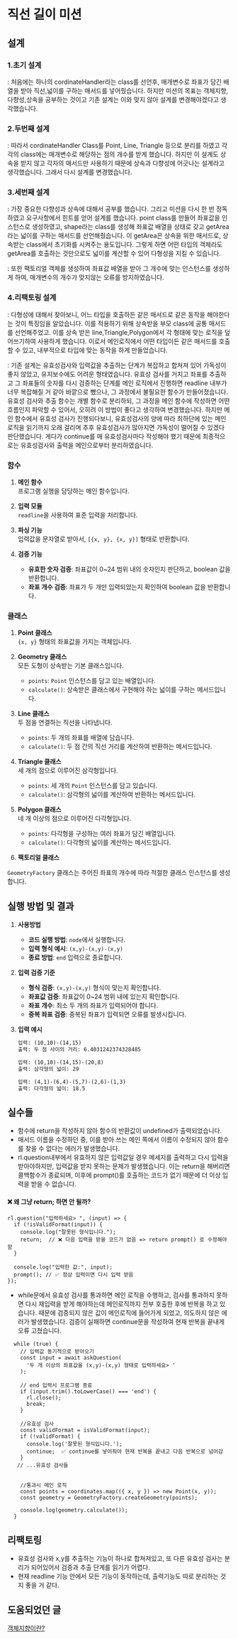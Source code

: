 # 직선 길이 미션

## 설계

### 1.초기 설계

: 처음에는 하나의 cordinateHandler라는 class를 선언후, 매개변수로 좌표가 담긴 배열을 받아 직선,넓이를 구하는 매서드를 넣어줬습니다.
하지만 미션의 목표는 객체지향,다향성,상속을 공부하는 것이고 기존 설계는 이와 맞지 않아 설계를 변경해야겠다고 생각했습니다.

### 2.두번째 설계

: 따라서 cordinateHandler Class를 Point, Line, Triangle 등으로 분리를 하였고 각각의 class에는 매개변수로 해당하는 점의 개수를 받게 했습니다.
하지만 이 설계도 상속을 받지 않고 각자의 매서드만 사용하기 때문에 상속과 다향성에 어긋나는 설계라고 생각했습니다. 그래서 다시 설계를 변경했습니다.

### 3.세번째 설계

: 가장 중요한 다향성과 상속에 대해서 공부를 했습니다. 그리고 미션을 다시 한 번 정독하였고 요구사항에서 힌트를 얻어 설계를 했습니다.
point class를 만들어 좌표값을 인스턴스로 생성하였고, shape라는 class를 생성해 좌표값 배열을 상태로 갖고 getArea라는 넓이를 구하는 매서드를 선언해줬습니다. 이 getArea은 상속을 위한 매서드로, 상속받는 class에서 초기화를 시켜주는 용도입니다. 그렇게 하면 어떤 타입의 객체라도 getArea를 호출하는 것만으로도 넓이를 계산할 수 있어 다형성을 지킬 수 있습니다.

: 또한 팩토리얼 객체를 생성하여 좌표값 배열을 받아 그 개수에 맞는 인스턴스를 생성하게 하여, 매개변수의 개수가 맞지않는 오류를 방지하였습니다.

### 4.리팩토링 설계

: 다형성에 대해서 찾아보니, 어느 타입을 호출하든 같은 매서드로 같은 동작을 해야한다는 것이 특징임을 알았습니다. 이를 적용하기 위해 상속받을 부모 class에 공통 매서드를 선언해주었고. 이를 상속 받은 line,Triangle,Polygon에서 각 형태에 맞는 로직을 덮어쓰기하여 사용하게 했습니다. 이로서 메인로직에서 어떤 타입이든 같은 매서드를 호출할 수 있고, 내부적으로 타입에 맞는 동작을 하게 만들었습니다.

: 기존 설계는 유효성검사와 입력값을 추출하는 단계가 복잡하고 합쳐져 있어 가독성이 좋지 않았고, 유지보수에도 어려운 형태였습니다. 유효성 검사를 거치고 좌표를 추출하고 그 좌표들의 숫자를 다시 검증하는 단계를 메인 로직에서 진행하면 readline 내부가 너무 복잡해질 거 같아 바깥으로 뺐으나, 그 과정에서 불필요한 함수가 만들어졌습니다. 유효성 검사와 추출 함수는 개별 함수로 분리하되, 그 과정을 메인 함수에 작성하면 어떤 흐름인지 파악할 수 있어서, 오히려 이 방법이 좋다고 생각하여 변경했습니다.
하지만 메인 함수에서 유효성 검사가 진행되다보니, 유효성검사의 양에 따라 최하단에 있는 메인 로직을 읽기까지 오래 걸리며 추후 유효성검사가 많아지면 가독성이 떨어질 수 있겠다 판단했습니다. 게다가 continue를 매 유효성검사마다 작성해야 했기 때문에 최종적으로는 유효성검사와 출력을 메인으로부터 분리하였습니다.

### 함수

1. **메인 함수**  
   프로그램 실행을 담당하는 메인 함수입니다.

2. **입력 모듈**  
   `readline`을 사용하여 표준 입력을 처리합니다.

3. **파싱 기능**  
   입력값을 문자열로 받아서, `[{x, y}, {x, y}]` 형태로 반환합니다.

4. **검증 기능**
   - **유효한 숫자 검증**: 좌표값이 0~24 범위 내의 숫자인지 판단하고, boolean 값을 반환합니다.
   - **좌표 개수 검증**: 좌표가 두 개만 입력되었는지 확인하여 boolean 값을 반환합니다.

### 클래스

1. **Point 클래스**  
   `{x, y}` 형태의 좌표값을 가지는 객체입니다.

2. **Geometry 클래스**  
   모든 도형이 상속받는 기본 클래스입니다.

   - `points`: `Point` 인스턴스를 담고 있는 배열입니다.
   - `calculate()`: 상속받은 클래스에서 구현해야 하는 넓이를 구하는 메서드입니다.

3. **Line 클래스**  
   두 점을 연결하는 직선을 나타냅니다.

   - `points`: 두 개의 좌표를 배열에 담습니다.
   - `calculate()`: 두 점 간의 직선 거리를 계산하여 반환하는 메서드입니다.

4. **Triangle 클래스**  
   세 개의 점으로 이루어진 삼각형입니다.

   - `points`: 세 개의 `Point` 인스턴스를 담고 있습니다.
   - `calculate()`: 삼각형의 넓이를 계산하여 반환하는 메서드입니다.

5. **Polygon 클래스**  
   네 개 이상의 점으로 이루어진 다각형입니다.

   - `points`: 다각형을 구성하는 여러 좌표가 담긴 배열입니다.
   - `calculate()`: 다각형의 넓이를 계산하는 메서드입니다.

6. **팩토리얼 클래스**

`GeometryFactory` 클래스는 주어진 좌표의 개수에 따라 적절한 클래스 인스턴스를 생성합니다.

## 실행 방법 및 결과

1. **사용방법**

   - **코드 실행 방법**: `node`에서 실행합니다.
   - **입력 형식 예시**: `(x,y)-(x,y)-(x,y)`
   - **종료 방법**: `end` 입력으로 종료합니다.

2. **입력 검증 기준**

   - **형식 검증**: `(x,y)-(x,y)` 형식이 맞는지 확인합니다.
   - **좌표값 검증**: 좌표값이 0~24 범위 내에 있는지 확인합니다.
   - **좌표 개수**: 최소 두 개의 좌표가 입력되어야 합니다.
   - **중복 좌표 검증**: 중복된 좌표가 입력되면 오류를 발생시킵니다.

3. **입력 예시**

   ```txt
   입력: (10,10)-(14,15)
   출력: 두 점 사이의 거리: 6.4031242374328485

   입력: (10,10)-(14,15)-(20,8)
   출력: 삼각형의 넓이: 29

   입력: (4,1)-(6,4)-(5,7)-(2,6)-(1,3)
   출력: 다각형의 넓이: 18.5
   ```

## 실수들

- 함수에 return을 작성하지 않아 함수의 반환값이 undefined가 출력되었습니다.
- 매서드 이름을 수정하던 중, 이를 받아 쓰는 메인 쪽에서 이름이 수정되지 않아 함수를 찾을 수 없다는 에러가 발생했습니다.
- rl.question내부에서 유효하지 않은 입력값일 경우 메세지를 출력하고 다시 입력을 받아야하지만, 입력값을 받지 못하는 문제가 발생했습니다. 이는 return을 해버리면 콜백함수가 종료되며, 이후에 prompt()를 호출하는 코드가 없기 때문에 더 이상 입력을 받을 수 없습니다.

#### ❌ 왜 그냥 return; 하면 안 될까?

```
rl.question("입력하세요> ", (input) => {
  if (!isValidFormat(input)) {
    console.log("잘못된 형식입니다.");
    return;  // ❌ 다음 입력을 받을 코드가 없음 => return prompt() 로 수정해야함
  }

  console.log("입력한 값:", input);
  prompt(); // ✅ 정상 입력이면 다시 입력 받음
});
```

- while문에서 유효성 검사를 통과하면 메인 로직을 수행하고, 검사를 통과하지 못하면 다시 재입력을 받게 해야하는데 메인로직까지 전부 호출한 후에 반복을 하고 있습니다. 때문에 검증되지 않은 값이 메인로직에 들어가게 되었고, 의도하지 않은 에러가 발생했습니다. 검증이 실패하면 continue문을 작성하여 현재 반복을 끝내게 오류 고쳤습니다.

```
  while (true) {
    // 입력값 동기적으로 받아오기
    const input = await askQuestion(
      '두 개 이상의 좌표값을 (x,y)-(x,y) 형태로 입력하세요> '
    );

    // end 입력시 프로그램 종료
    if (input.trim().toLowerCase() === 'end') {
      rl.close();
      break;
    }

    //유효성 검사
    const validFormat = isValidFormat(input);
    if (!validFormat) {
      console.log('잘못된 형식입니다.');
      continue;  ✅ continue를 넣어줘야 현재 반복을 끝내고 다음 반복으로 넘어감
    }
   // ...유효성 검사들


    //통과시 메인 로직
    const points = coordinates.map(({ x, y }) => new Point(x, y));
    const geometry = GeometryFactory.createGeometry(points);

    console.log(geometry.calculate());
  }
```

## 리팩토링

- 유효성 검사와 x,y를 추출하는 기능이 하나로 합쳐져있고, 또 다른 유효성 검사는 분리가 되어있어서 검증과 추출 단계를 읽기가 어렵다.
- 현재 readline 기능 안에서 모든 기능이 동작하는데, 출력기능도 따로 분리하는 것지 좋을 거 같다.

## 도움되었던 글

[객체지향이란?](https://www.codestates.com/blog/content/%EA%B0%9D%EC%B2%B4-%EC%A7%80%ED%96%A5-%ED%94%84%EB%A1%9C%EA%B7%B8%EB%9E%98%EB%B0%8D-%ED%8A%B9%EC%A7%95)
